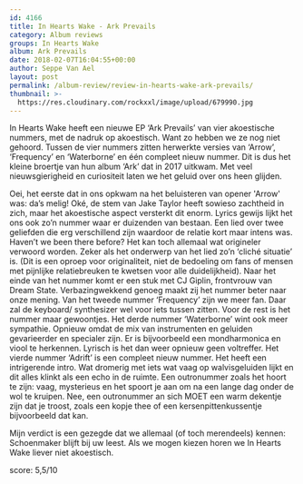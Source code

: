 ```yaml
---
id: 4166
title: In Hearts Wake - Ark Prevails
category: Album reviews
groups: In Hearts Wake
album: Ark Prevails
date: 2018-02-07T16:04:55+00:00
author: Seppe Van Ael
layout: post
permalink: /album-review/review-in-hearts-wake-ark-prevails/
thumbnail: >-
  https://res.cloudinary.com/rockxxl/image/upload/679990.jpg
---
```

In Hearts Wake heeft een nieuwe EP ‘Ark Prevails’ van vier akoestische nummers, met de nadruk op akoestisch. Want zo hebben we ze nog niet gehoord. Tussen de vier nummers zitten herwerkte versies van ‘Arrow’, ‘Frequency’ en ‘Waterborne’ en één compleet nieuw nummer. Dit is dus het kleine broertje van hun album ‘Ark’ dat in 2017 uitkwam. Met veel nieuwsgierigheid en curiositeit laten we het geluid over ons heen glijden.

Oei, het eerste dat in ons opkwam na het beluisteren van opener 'Arrow' was: da’s melig! Oké, de stem van Jake Taylor heeft sowieso zachtheid in zich, maar het akoestische aspect versterkt dit enorm. Lyrics gewijs lijkt het ons ook zo’n nummer waar er duizenden van bestaan. Een lied over twee geliefden die erg verschillend zijn waardoor de relatie kort maar intens was. Haven’t we been there before? Het kan toch allemaal wat origineler verwoord worden. Zeker als het onderwerp van het lied zo’n ‘cliché situatie’ is. (Dit is een oproep voor originaliteit, niet de bedoeling om fans of mensen met pijnlijke relatiebreuken te kwetsen voor alle duidelijkheid). Naar het einde van het nummer komt er een stuk met CJ Giplin, frontvrouw van Dream State. Verbazingwekkend genoeg maakt zij het nummer beter naar onze mening. Van het tweede nummer ‘Frequency’ zijn we meer fan. Daar zal de keyboard/ synthesizer wel voor iets tussen zitten. Voor de rest is het nummer maar gewoontjes. Het derde nummer ‘Waterborne’ wint ook meer sympathie. Opnieuw omdat de mix van instrumenten en geluiden gevarieerder en specialer zijn. Er is bijvoorbeeld een mondharmonica en viool te herkennen. Lyrisch is het dan weer opnieuw geen voltreffer. Het vierde nummer ‘Adrift’ is een compleet nieuw nummer. Het heeft een intrigerende intro. Wat dromerig met iets wat vaag op walvisgeluiden lijkt en dit alles klinkt als een echo in de ruimte. Een outronummer zoals het hoort te zijn: vaag, mysterieus en het spoort je aan om na een lange dag onder de wol te kruipen. Nee, een outronummer an sich MOET een warm dekentje zijn dat je troost, zoals een kopje thee of een kersenpittenkussentje bijvoorbeeld dat kan.

Mijn verdict is een gezegde dat we allemaal (of toch merendeels) kennen: Schoenmaker blijft bij uw leest. Als we mogen kiezen horen we In Hearts Wake liever niet akoestisch.

score: 5,5/10
